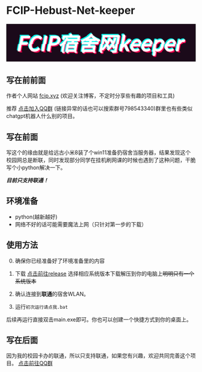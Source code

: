 ﻿# FCIP-Hebust-Net-keeper

   ![VSCODE Logo](https://github.com/Pretend-to/Hebust-Networker-Keeper/blob/main/.gitignore/logo.gif?raw=true)

## 写在前前面

作者个人网站 [fcip.xyz](https://fcip.xyz) (欢迎关注博客，不定时分享些有趣的项目和工具)

推荐 [点击加入QQ群](http://qm.qq.com/cgi-bin/qm/qr?_wv=1027&k=BPVotGnSlCdy9AWXKSw4WlY6XjgJ2Z7O&authKey=4Obq%2FxNAuF7qL3z96uXMoV8KqxiSbtTCbEjYIer38ZW6%2F%2BERcJMTg90BhGRh2iQJ&noverify=0&group_code=798543340) (链接异常的话也可以搜索群号798543340)群里也有些类似chatgpt机器人什么别的项目。
## 写在前面
写这个的缘由就是给远古小米8装了个win11准备扔宿舍当服务器，结果发现这个校园网总是断联，同时发现部分同学在挂机刷网课的时候也遇到了这种问题，干脆写个小python解决一下。

***目前只支持联通！***

## 环境准备
* python(越新越好)
* 网络不好的话可能需要魔法上网（只针对第一步的下载）
## 使用方法

0. 确保你已经准备好了环境准备里的内容

1. 下载 [点击前往release](https://github.com/Pretend-to/Hebust-Networker-Keeper/releases/tag/unicom-wlan) 选择相应系统版本下载解压到你的电脑上~~明明只有一个系统版本~~

2. 确认连接到**联通**的宿舍WLAN。

3. 运行`初次运行请点我.bat`

后续再运行直接双击main.exe即可。你也可以创建一个快捷方式到你的桌面上。

## 写在后面
因为我的校园卡办的联通，所以只支持联通，如果您有兴趣，欢迎共同完善这个项目。 [点击前往QQ群](http://qm.qq.com/cgi-bin/qm/qr?_wv=1027&k=BPVotGnSlCdy9AWXKSw4WlY6XjgJ2Z7O&authKey=4Obq%2FxNAuF7qL3z96uXMoV8KqxiSbtTCbEjYIer38ZW6%2F%2BERcJMTg90BhGRh2iQJ&noverify=0&group_code=798543340) 
